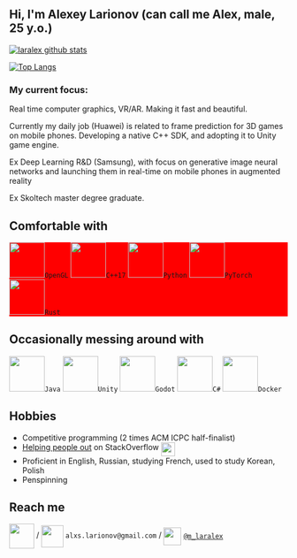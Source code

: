 <!--
**laralex/laralex** is a  _special_  repository because its `README.md` (this file) appears on your GitHub profile.-->
## Hi, I'm Alexey Larionov  (can call me Alex, male, 25 y.o.)

[![laralex github stats](https://github-readme-stats.vercel.app/api?username=laralex&show_icons=true&include_all_commits=true&theme=transparent&count_private=true&hide_title=true&rank_icon=github)](https://github.com/laralex)

[![Top Langs](https://github-readme-stats.vercel.app/api/top-langs/?username=laralex&layout=compact&langs_count=10&theme=transparent&hide_title=true&hide=javascript,html,cmake,batchfile)](https://github.com/laralex)

###  My current focus: ###
Real time computer graphics, VR/AR. Making it fast and beautiful. 

Currently my daily job (Huawei) is related to frame prediction for 3D games on mobile phones. Developing a native C++ SDK, and adopting it to Unity game engine. 

Ex Deep Learning R&D (Samsung), with focus on generative image neural networks and launching them in real-time on mobile phones in augmented reality 

Ex Skoltech master degree graduate.

## Comfortable with
<div style="background-color:red;">
<code><img src="https://upload.wikimedia.org/wikipedia/commons/e/e9/Opengl-logo.svg" height="64">OpenGL</code>
<code><img src="https://github.com/isocpp/logos/raw/master/cpp_logo.svg" width="64">C++17</code>
<code><img src="https://www.vectorlogo.zone/logos/python/python-icon.svg" height="64">Python</code>
<code><img src="https://www.vectorlogo.zone/logos/pytorch/pytorch-icon.svg" height="64">PyTorch</code>
<code><img src="https://www.vectorlogo.zone/logos/rust-lang/rust-lang-icon.svg" width="64">Rust</code>
</div>

## Occasionally messing around with
<code><img src="https://www.vectorlogo.zone/logos/java/java-icon.svg" width="64">Java</code>
<code><img src="https://www.vectorlogo.zone/logos/unity3d/unity3d-ar21.svg" height="64">Unity</code>
<code><img src="https://cdn.worldvectorlogo.com/logos/godot-logo.svg" height="64">Godot</code>
<code><img src="https://seeklogo.com/images/C/c-sharp-c-logo-02F17714BA-seeklogo.com.png" width="64">C#</code>
<code><img src="https://www.vectorlogo.zone/logos/docker/docker-icon.svg" width="64">Docker</code>
<!--.<code><img src="https://www.vectorlogo.zone/logos/kotlinlang/kotlinlang-icon.svg" width="64">Kotlin</code>-->
<!--<code><img src="https://www.vectorlogo.zone/logos/ziglang/ziglang-ar21.svg" width="64">Zig</code>-->

<!--<code><img src="https://www.vectorlogo.zone/logos/cmake/cmake-ar21.svg" height="64"></code>-->

## Hobbies
* Competitive programming (2 times ACM ICPC half-finalist)
* [Helping people out](https://stackoverflow.com/users/8564999/alexey-larionov?tab=profile) on StackOverflow <img align="top" src="https://www.vectorlogo.zone/logos/stackoverflow/stackoverflow-icon.svg" width="25">
* Proficient in English, Russian, studying French, used to study Korean, Polish
* Penspinning

## Reach me

[<img align="center" src="https://www.vectorlogo.zone/logos/upwork/upwork-ar21.svg" height="45">](https://www.upwork.com/freelancers/~0115eabadb37319e75) /
[<img align="center" src="https://www.vectorlogo.zone/logos/gmail/gmail-icon.svg" height="40">](mailto:alxs.larionov@gmail.com) `alxs.larionov@gmail.com` / <!--  > [alxs.larionov@gmail.com](mailto:alxs.larionov@gmail.com) !-->
[<img align="center" src="https://www.vectorlogo.zone/logos/telegram/telegram-tile.svg" height="32">](http://t.me/m_laralex) [`@m_laralex`](http://t.me/m_laralex) 

